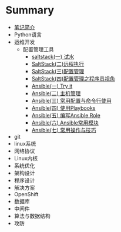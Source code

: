 # Summary

* [笔记简介](README.md)
* Python语言
* 运维开发
  * 配置管理工具
    * [saltstack(一) 试水](devops/saltstack1.md)
    * [SaltStack(二)远程执行](devops/saltstack2.md)
    * [SaltStack(三)配置管理](devops/saltstack3.md)
    * [SaltStack(四)配置管理之程序员视角](devops/saltstack4_.md)
    * [Ansible(一) Try it](devops/ansible-quick-guide.md)
    * [Ansible(二) 主机管理](devops/ansible-inventory.md)
    * [Ansible(三) 常用配置与命令行使用](devops/ansible-configs.md)
    * [Ansible(四) 使用Playbooks](devops/how-to-write-ansbile-playbooks.md)
    * [Ansible(五) 编写Ansible Role](devops/ansible-roles.md)
    * [Ansible(六) Ansible常用模块](devops/ansible-common-modules.md)
    * [Ansible(七) 常用操作与技巧](devops/ansible-tips.md)
* git
* linux系统
* 网络协议
* Linux内核
* 系统优化
* 架构设计
* 程序设计
* 解决方案
* OpenShift
* 数据库
* 中间件
* 算法与数据结构
* 攻防


